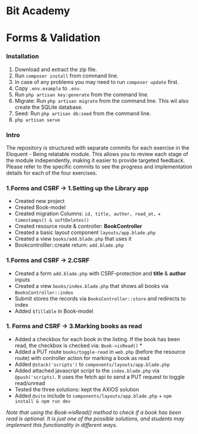 # Bit Academy

# Forms & Validation

### Installation

1. Download and extract the zip file.
2. Run `composer install` from command line.
3. In case of any problems you may need to run `composer update` first.
4. Copy `.env.example` to `.env`.
5. Run `php artisan key:generate` from the command line.
6. Migrate: Run `php artisan migrate` from the command line. This wil also create the SQLite database.
7. Seed: Run `php artisan db:seed` from the command line.
8. `php artisan serve`

### Intro

The repository is structured with separate commits for each exercise in the Eloquent - Being relatable module. This allows you to review each stage of the module independently, making it easier to provide targeted feedback.
Please refer to the specific commits to see the progress and implementation details for each of the four exercises.

### 1.Forms and CSRF → 1.Setting up the Library app

- Created new project
- Created Book-model
- Created migration Columns: `id, title, author, read_at,` + `timestamps() & softDeletes()`
- Created resource route & controller: **BookController**
- Created a basic layout component `layouts/app.blade.php`
- Created a view `books/add.blade.php` that uses it
- Bookcontrolller::create return: `add.blade.php` 

### 1.Forms and CSRF → 2.CSRF

- Created a form `add.blade.php` with CSRF-protection and **title** & **author** inputs
- Created a view `books/index.blade.php` that shows all books via `BooksController::index`
- Submit stores the records via `BooksController::store` and redirects to index
- Added `$fillable` in Book-model

### 1. Forms and CSRF → 3.Marking books as read

- Added a checkbox for each book in the listing. If the book has been read, the checkbox is checked via: `Book->isRead()` *
- Added a PUT route `books/toggle-read` in `web.php` (before the resource route) with controller action for marking a book as read
- Added `@stack('scripts')` to `components/layouts/app.blade.php`
- Added attached javascript script to the `index.blade.php` via `@push('scripts)`. It uses the fetch api to send a PUT request to toggle read/unread
- Tested the three solutions: kept the AXIOS solution
- Added `@vite` include to `components/layouts/app.blade.php` + `npm install & npm run dev`

*Note that using the Book->isRead() method to check if a book has been read is optional. 
It is just one of the possible solutions, and students may implement this functionality in different ways.*
